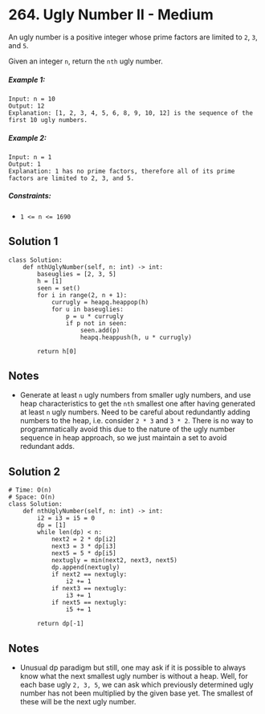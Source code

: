 # 264. Ugly Number II - Medium

An ugly number is a positive integer whose prime factors are limited to `2`, `3`, and `5`.

Given an integer `n`, return the `nth` ugly number.

##### Example 1:

```
Input: n = 10
Output: 12
Explanation: [1, 2, 3, 4, 5, 6, 8, 9, 10, 12] is the sequence of the first 10 ugly numbers.
```

##### Example 2:

```
Input: n = 1
Output: 1
Explanation: 1 has no prime factors, therefore all of its prime factors are limited to 2, 3, and 5.
```

##### Constraints:

- `1 <= n <= 1690`

## Solution 1

```
class Solution:
    def nthUglyNumber(self, n: int) -> int:
        baseuglies = [2, 3, 5]
        h = [1]
        seen = set()
        for i in range(2, n + 1):
            currugly = heapq.heappop(h)
            for u in baseuglies:
                p = u * currugly
                if p not in seen:
                    seen.add(p)
                    heapq.heappush(h, u * currugly)
                    
        return h[0]
```

## Notes
- Generate at least `n` ugly numbers from smaller ugly numbers, and use heap characteristics to get the `nth` smallest one after having generated at least `n` ugly numbers. Need to be careful about redundantly adding numbers to the heap, i.e. consider `2 * 3` and `3 * 2`. There is no way to programmatically avoid this due to the nature of the ugly number sequence in heap approach, so we just maintain a set to avoid redundant adds.

## Solution 2

```
# Time: O(n)
# Space: O(n)
class Solution:
    def nthUglyNumber(self, n: int) -> int:
        i2 = i3 = i5 = 0
        dp = [1]
        while len(dp) < n:
            next2 = 2 * dp[i2]
            next3 = 3 * dp[i3]
            next5 = 5 * dp[i5]
            nextugly = min(next2, next3, next5)
            dp.append(nextugly)
            if next2 == nextugly:
                i2 += 1
            if next3 == nextugly:
                i3 += 1
            if next5 == nextugly:
                i5 += 1
        
        return dp[-1]
```

## Notes
- Unusual dp paradigm but still, one may ask if it is possible to always know what the next smallest ugly number is without a heap. Well, for each base ugly `2, 3, 5`, we can ask which previously determined ugly number has not been multiplied by the given base yet. The smallest of these will be the next ugly number. 